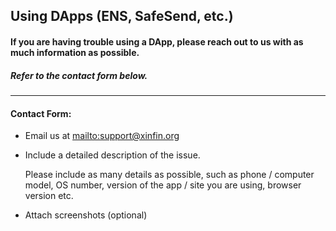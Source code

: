 ## Using DApps (ENS, SafeSend, etc.)

#### If you are having trouble using a DApp, please reach out to us with as much information as possible.

##### Refer to the contact form below.

***

#### Contact Form:

* Email us at <mailto:support@xinfin.org>

* <p>Include a detailed description of the issue.</p>
  <note>Please include as many details as possible, such as phone / computer model, OS number, version of the app / site you are using, browser version etc.</note>

* Attach screenshots (optional)
